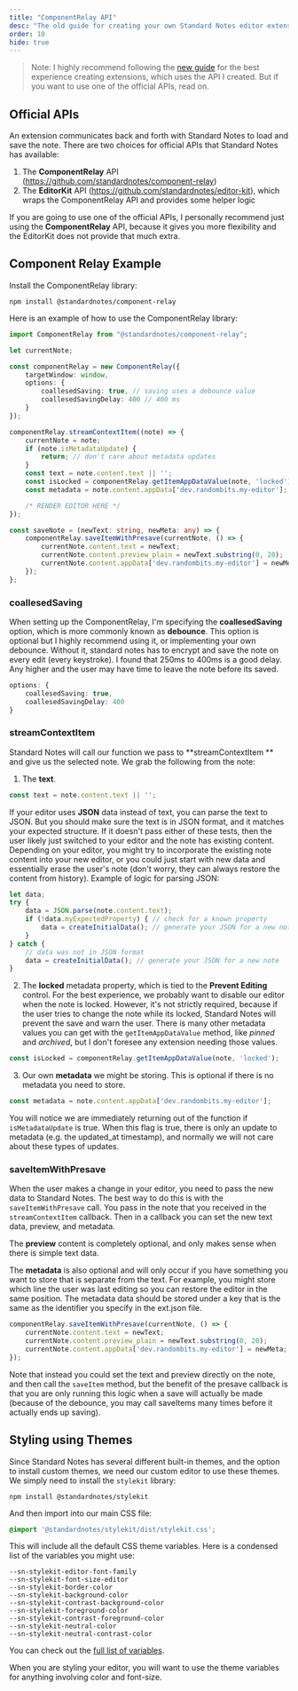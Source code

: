 ```yaml
---
title: "ComponentRelay API"
desc: "The old guide for creating your own Standard Notes editor extensions, using the ComponentRelay API"
order: 10
hide: true
---
```


> Note: I highly recommend following the [new guide](/standard-notes/creating-extensions) for the best experience creating extensions, which uses the API I created. But if you want to use one of the official APIs, read on.

## Official APIs

An extension communicates back and forth with Standard Notes to load and save the note.
There are two choices for official APIs that Standard Notes has available:

1. The **ComponentRelay** API (https://github.com/standardnotes/component-relay)
2. The **EditorKit** API (https://github.com/standardnotes/editor-kit), which wraps the ComponentRelay API and provides some helper logic

If you are going to use one of the official APIs, I personally recommend just using the **ComponentRelay** API, because it gives you more flexibility and the EditorKit does not provide that much extra.

## Component Relay Example

Install the ComponentRelay library:

```
npm install @standardnotes/component-relay
```

Here is an example of how to use the ComponentRelay library:

```typescript
import ComponentRelay from "@standardnotes/component-relay";

let currentNote;

const componentRelay = new ComponentRelay({
    targetWindow: window,
    options: {
        coallesedSaving: true, // saving uses a debounce value
        coallesedSavingDelay: 400 // 400 ms
    }
});

componentRelay.streamContextItem((note) => {
    currentNote = note;
    if (note.isMetadataUpdate) {
        return; // don't care about metadata updates
    }
    const text = note.content.text || '';
    const isLocked = componentRelay.getItemAppDataValue(note, 'locked');
    const metadata = note.content.appData['dev.randombits.my-editor'];

    /* RENDER EDITOR HERE */
});

const saveNote = (newText: string, newMeta: any) => {
    componentRelay.saveItemWithPresave(currentNote, () => {
        currentNote.content.text = newText;
        currentNote.content.preview_plain = newText.substring(0, 20);
        currentNote.content.appData['dev.randombits.my-editor'] = newMeta;
    });
};
```

### coallesedSaving

When setting up the ComponentRelay, I'm specifying the **coallesedSaving** option, which is more commonly known as **debounce**. This option is optional but I highly recommend using it, or implementing your own debounce.
Without it, standard notes has to encrypt and save the note on every edit (every keystroke). I found that 250ms to 400ms is a good delay. Any higher and the user may have time to leave the note before its saved.

```typescript
options: {
    coallesedSaving: true,
    coallesedSavingDelay: 400
}
```

### streamContextItem

Standard Notes will call our function we pass to **streamContextItem
** and give us the selected note. We grab the following from the note:

1. The **text**.

```javascript
const text = note.content.text || '';
```

If your editor uses **JSON** data instead of text, you can parse the text to JSON.
But you should make sure the text is in JSON format, and it matches your expected structure.
If it doesn't pass either of these tests, then the user likely just switched to your editor and the note has existing content.
Depending on your editor, you might try to incorporate the existing note content into your new editor, or you could just start with new data and essentially erase the user's note (don't worry, they can always restore the content from history).
Example of logic for parsing JSON:

```javascript
let data;
try {
    data = JSON.parse(note.content.text);
    if (!data.myExpectedProperty) { // check for a known property
        data = createInitialData(); // generate your JSON for a new note
    }
} catch {
    // data was not in JSON format
    data = createInitialData(); // generate your JSON for a new note
}
```

2. The **locked** metadata property, which is tied to the **Prevent Editing** control. For the best experience, we probably want to disable our editor when the note is locked.
   However, it's not strictly required, because if the user tries to change the note while its locked, Standard Notes will prevent the save and warn the user.
   There is many other metadata values you can get with the `getItemAppDataValue` method, like *pinned* and
   *archived*, but I don't foresee any extension needing those values.

```javascript
const isLocked = componentRelay.getItemAppDataValue(note, 'locked');
```

3. Our own **metadata** we might be storing. This is optional if there is no metadata you need to store.

```javascript
const metadata = note.content.appData['dev.randombits.my-editor'];
```

You will notice we are immediately returning out of the function if `isMetadataUpdate` is true.
When this flag is true, there is only an update to metadata (e.g. the updated_at timestamp), and normally we will not care about these types of updates.

### saveItemWithPresave

When the user makes a change in your editor, you need to pass the new data to Standard Notes.
The best way to do this is with the `saveItemWithPresave` call.
You pass in the note that you received in the `streamContextItem` callback.
Then in a callback you can set the new text data, preview, and metadata.

The **preview** content is completely optional, and only makes sense when there is simple text data.

The **metadata** is also optional and will only occur if you have something you want to store that is separate from the text.
For example, you might store which line the user was last editing so you can restore the editor in the same position.
The metadata data should be stored under a key that is the same as the identifier you specify in the ext.json file.

```javascript
componentRelay.saveItemWithPresave(currentNote, () => {
    currentNote.content.text = newText;
    currentNote.content.preview_plain = newText.substring(0, 20);
    currentNote.content.appData['dev.randombits.my-editor'] = newMeta;
});
```

Note that instead you could set the text and preview directly on the note, and then call the `saveItem` method,
but the benefit of the presave callback is that you are only running this logic when a save will actually be made (because of the debounce, you may call saveItems many times before it actually ends up saving).

## Styling using Themes

Since Standard Notes has several different built-in themes, and the option to install custom themes,
we need our custom editor to use these themes. We simply need to install the `stylekit` library:

```
npm install @standardnotes/stylekit
```

And then import into our main CSS file:

```css
@import '@standardnotes/stylekit/dist/stylekit.css';
```

This will include all the default CSS theme variables. Here is a condensed list of the variables you might use:

```
--sn-stylekit-editor-font-family
--sn-stylekit-font-size-editor
--sn-stylekit-border-color
--sn-stylekit-background-color
--sn-stylekit-contrast-background-color
--sn-stylekit-foreground-color
--sn-stylekit-contrast-foreground-color
--sn-stylekit-neutral-color
--sn-stylekit-neutral-contrast-color
```

You can check out the [full list of variables](https://github.com/standardnotes/StyleKit/blob/main/src/css/main.scss).

When you are styling your editor, you will want to use the theme variables for anything involving color and font-size.
